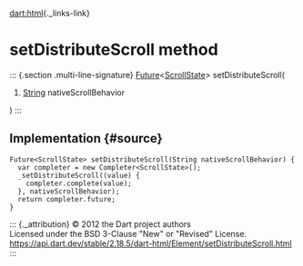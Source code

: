 [dart:html](../../dart-html/dart-html-library){._links-link}

setDistributeScroll method
==========================

::: {.section .multi-line-signature}
[Future](../../dart-async/future-class)\<[ScrollState](../scrollstate-class)\>
setDistributeScroll(

1.  [String](../../dart-core/string-class) nativeScrollBehavior

)
:::

Implementation {#source}
--------------

``` {.language-dart data-language="dart"}
Future<ScrollState> setDistributeScroll(String nativeScrollBehavior) {
  var completer = new Completer<ScrollState>();
  _setDistributeScroll((value) {
    completer.complete(value);
  }, nativeScrollBehavior);
  return completer.future;
}
```

::: {._attribution}
© 2012 the Dart project authors\
Licensed under the BSD 3-Clause \"New\" or \"Revised\" License.\
<https://api.dart.dev/stable/2.18.5/dart-html/Element/setDistributeScroll.html>
:::
